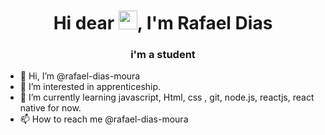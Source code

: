 <h1 align="center">Hi dear <img src="https://raw.githubusercontent.com/kaueMarques/kaueMarques/master/hi.gif" width="30px">, I'm Rafael Dias</h1>
<h3 align="center">i'm a student</h3>
<!--<p align="left"> <img src="https://komarev.com/ghpvc/?username=RafaelDias" alt="RafaelDias" /> </p>-->

- 👋 Hi, I’m @rafael-dias-moura
- 👀 I’m interested in apprenticeship.
- 🌱 I’m currently learning  javascript, Html, css , git, node.js, reactjs, react native for now.
- 📫 How to reach me @rafael-dias-moura



